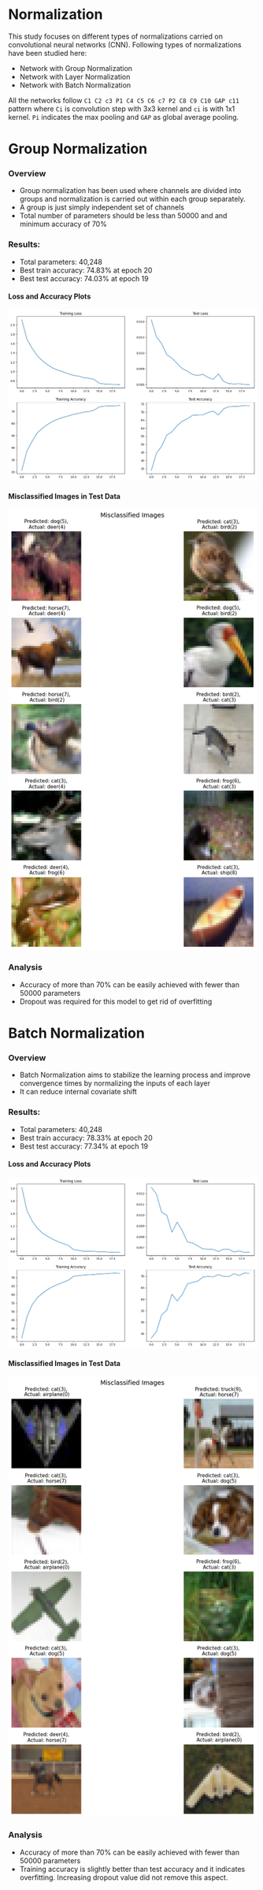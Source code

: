 # Normalization 

This study focuses on different types of normalizations carried on convolutional neural networks (CNN). Following types of normalizations have been studied here:
 
- Network with Group Normalization
- Network with Layer Normalization
- Network with Batch Normalization

All the networks follow `C1 C2 c3 P1 C4 C5 C6 c7 P2 C8 C9 C10 GAP c11` pattern where `Ci` is convolution step with 3x3 kernel and `ci` is with 1x1 kernel. `Pi` indicates the max pooling and `GAP` as global average pooling.

# Group Normalization
### Overview
- Group normalization has been used where channels are divided into groups and normalization is carried out within each group separately.
- A group is just simply independent set of channels
- Total number of parameters should be less than 50000 and and minimum accuracy of 70% 

### Results:
- Total parameters: 40,248
- Best train accuracy: 74.83% at epoch 20
- Best test accuracy: 74.03% at epoch 19

#### Loss and Accuracy Plots
![loss_group](plots/loss_group_norm.png)

#### Misclassified Images in Test Data
![mis_img_group](plots/misclass_group.png)


### Analysis
- Accuracy of more than 70% can be easily achieved with fewer than 50000 parameters
- Dropout was required for this model to get rid of overfitting

# Batch Normalization
### Overview
- Batch Normalization aims to stabilize the learning process and improve convergence times by normalizing the inputs of each layer
- It can reduce internal covariate shift

### Results:
- Total parameters: 40,248
- Best train accuracy: 78.33% at epoch 20
- Best test accuracy: 77.34% at epoch 19

#### Loss and Accuracy Plots
![loss_group](plots/loss_batch_norm.png)

#### Misclassified Images in Test Data
![mis_img_group](plots/misclass_batch_norm.png)


### Analysis
- Accuracy of more than 70% can be easily achieved with fewer than 50000 parameters
- Training accuracy is slightly better than test accuracy and it indicates overfitting. Increasing dropout value did not remove this aspect.

